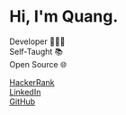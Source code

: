 <h1>Hi, I'm Quang.</h1>

<span>Developer 🧑🏻‍💻 </span><br />
<span>Self-Taught 📚 </span><br />
<span>Open Source 🌐 </span><br />

<a href="https://www.hackerrank.com/wan15112001/">HackerRank</a><br />
<a href="https://www.linkedin.com/in/quangnguyen2001/">LinkedIn</a><br />
<a href="https://github.com/quangnguyen17/">GitHub</a><br />
